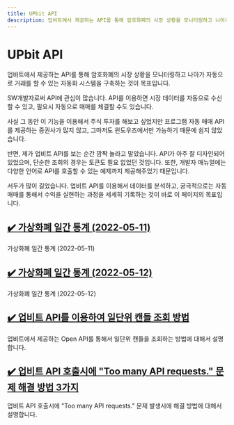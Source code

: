```yaml
---
title: UPbit API
description: 업비트에서 제공하는 API를 통해 암호화폐의 시장 상황을 모니터링하고 나아가 자동으로 거래를 할 수 있는 자동화 시스템을 구축하는 것이 목표입니다.
---
```



UPbit API
===


업비트에서 제공하는 API를 통해 암호화폐의 시장 상황을 모니터링하고 나아가 자동으로 거래를 할 수 있는 자동화 시스템을 구축하는 것이 목표입니다.


SW개발자로써 API에 관심이 많습니다. 
API를 이용하면 시장 데이터를 자동으로 수신할 수 있고, 
필요시 자동으로 매매를 체결할 수도 있습니다.


사실 그 동안 이 기능을 이용해서 주식 투자를 해보고 싶었지만 
프로그램 자동 매매 API를 제공하는 증권사가 많지 않고, 
그마저도 윈도우즈에서만 가능하기 때문에 쉽지 않았습니다. 


반면, 제가 업비트 API를 보는 순간 깜짝 놀라고 말았습니다. 
API가 아주 잘 디자인되어 있었으며, 단순한 조회의 경우는 토큰도 필요 없었던 것입니다. 
또한, 개발자 매뉴얼에는 다양한 언어로 API를 호출할 수 있는 예제까지 제공해주었기 때문입니다. 


서두가 많이 길었습니다. 
업비트 API를 이용해서 데이터를 분석하고, 궁극적으로는 자동 매매를 통해서 수익을 실현하는 과정을 세세히 기록하는 것이 바로 이 페이지의 목표입니다.





[✔️ 가상화폐 일간 통계 (2022-05-11)](2022-05-11 '가상화폐 일간 통계 (2022-05-11)')
---


가상화폐 일간 통계 (2022-05-11)


[✔️ 가상화폐 일간 통계 (2022-05-12)](2022-05-12 '가상화폐 일간 통계 (2022-05-12)')
---


가상화폐 일간 통계 (2022-05-12)


[✔️ 업비트 API를 이용하여 일단위 캔들 조회 방법](UPbit-API-daily-candle-query.html '업비트에서 제공하는 Open API를 통해서 일단위 캔들을 조회하는 방법에 대해서 설명합니다.')
---


업비트에서 제공하는 Open API를 통해서 일단위 캔들을 조회하는 방법에 대해서 설명합니다.


[✔️ 업비트 API 호출시에 "Too many API requests." 문제 해결 방법 3가지](UPbit-Too-many-API-requests.html '업비트 API 호출시에 "Too many API requests." 문제 발생시에 해결 방법에 대해서 설명합니다.')
---


업비트 API 호출시에 "Too many API requests." 문제 발생시에 해결 방법에 대해서 설명합니다.


